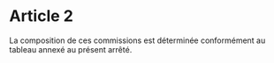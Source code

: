 # Article 2

La composition de ces commissions est déterminée conformément au tableau annexé au présent arrêté.
